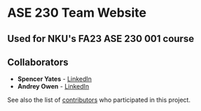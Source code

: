 # ASE 230 Team Website

## Used for NKU's FA23 ASE 230 001 course

## Collaborators

- **Spencer Yates** - [LinkedIn](https://www.linkedin.com/in/spencer-yates-)
- **Andrey Owen** - [LinkedIn](https://www.linkedin.com/in/andreyowen)

See also the list of [contributors](https://github.com/sdy329/ase230teamwebsite/contributors) who participated in this project.
